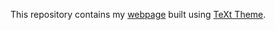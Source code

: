 This repository contains my [webpage](https://thogiti.github.io/) built using [TeXt Theme](https://github.com/kitian616/jekyll-TeXt-theme).